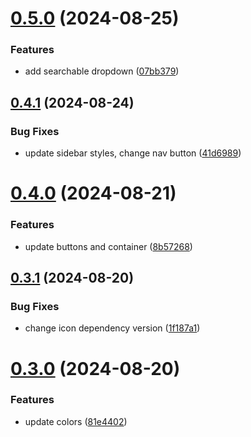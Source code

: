 # [0.5.0](https://github.com/elevz/elevz-ui/compare/v0.4.1...v0.5.0) (2024-08-25)


### Features

* add searchable dropdown ([07bb379](https://github.com/elevz/elevz-ui/commit/07bb379ca69bed38ad611937c635cf13ff862522))



## [0.4.1](https://github.com/elevz/elevz-ui/compare/v0.4.0...v0.4.1) (2024-08-24)


### Bug Fixes

* update sidebar styles, change nav button ([41d6989](https://github.com/elevz/elevz-ui/commit/41d6989b269941b478d2ae0c471a81d74954524d))



# [0.4.0](https://github.com/elevz/elevz-ui/compare/v0.3.1...v0.4.0) (2024-08-21)


### Features

* update buttons and container ([8b57268](https://github.com/elevz/elevz-ui/commit/8b57268547f4e9f6192b2fdf40d045f9c91718c5))



## [0.3.1](https://github.com/elevz/elevz-ui/compare/v0.3.0...v0.3.1) (2024-08-20)


### Bug Fixes

* change icon dependency version ([1f187a1](https://github.com/elevz/elevz-ui/commit/1f187a19ab2f799ad697c029c13986cc23423731))



# [0.3.0](https://github.com/elevz/elevz-ui/compare/v0.2.2...v0.3.0) (2024-08-20)


### Features

* update colors ([81e4402](https://github.com/elevz/elevz-ui/commit/81e44025899965b9709b3484bbadaf5f4f129352))



